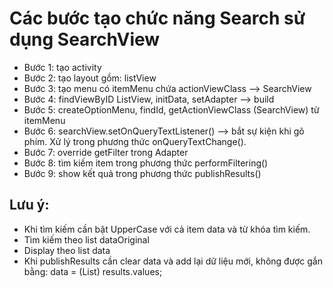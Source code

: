 # Các bước tạo chức năng Search sử dụng SearchView
 - Bước 1: tạo activity
 - Bước 2: tạo layout gồm: listView
 - Bước 3: tạo menu có itemMenu chứa actionViewClass --> SearchView
 - Bước 4: findViewByID ListView, initData, setAdapter --> build
 - Bước 5: createOptionMenu, findId, getActionViewClass (SearchView) từ itemMenu
 - Bước 6: searchView.setOnQueryTextListener() --> bắt sự kiện khi gõ phím. Xử lý trong phương thức onQueryTextChange().
 - Bước 7: override getFilter trong Adapter
 - Bước 8: tìm kiếm item trong phương thức performFiltering()
 - Bước 9: show kết quả trong phương thức publishResults()

## Lưu ý:
 - Khi tìm kiếm cần bật UpperCase với cả item data và từ khóa tìm kiếm.
 - Tìm kiếm theo list dataOriginal
 - Display theo list data
 - Khi publishResults cần clear data và add lại dữ liệu mới, không được gắn bằng:     data = (List<String>) results.values;